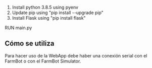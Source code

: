 1. Install python 3.8.5 using pyenv
2. Update pip using "pip install --upgrade pip"
3. Install Flask using "pip install flask"

RUN main.py

## Cómo se utiliza

Para hacer uso de la WebApp debe haber una conexión serial con el FarmBot o con el FarmBot Simulator.